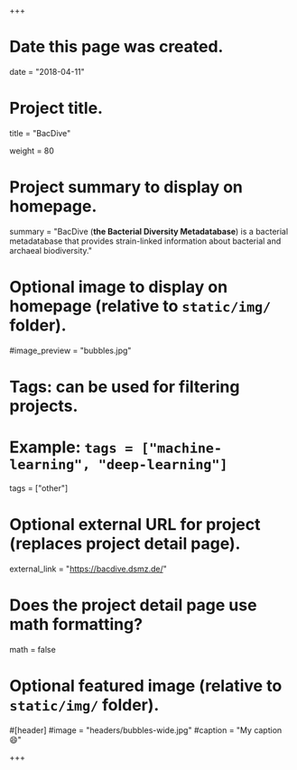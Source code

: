 +++
# Date this page was created.
date = "2018-04-11"

# Project title.
 title = "BacDive"

weight = 80
# Project summary to display on homepage.
summary = "BacDive (**the Bacterial Diversity Metadatabase**) is a bacterial metadatabase that provides strain-linked information about bacterial and archaeal biodiversity."

# Optional image to display on homepage (relative to `static/img/` folder).
#image_preview = "bubbles.jpg"

# Tags: can be used for filtering projects.
# Example: `tags = ["machine-learning", "deep-learning"]`
tags = ["other"]

# Optional external URL for project (replaces project detail page).
external_link = "https://bacdive.dsmz.de/"

# Does the project detail page use math formatting?
math = false

# Optional featured image (relative to `static/img/` folder).
#[header]
#image = "headers/bubbles-wide.jpg"
#caption = "My caption :smile:"


+++
